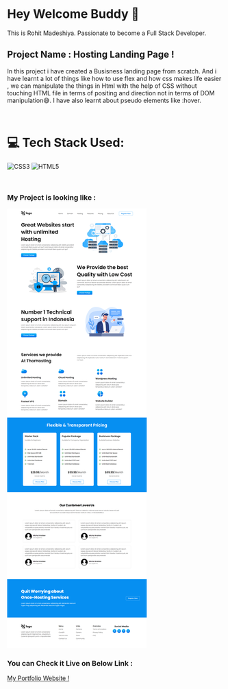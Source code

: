 # Hey Welcome Buddy 👋

This is Rohit Madeshiya. Passionate to become a Full Stack Developer.

## Project Name : **Hosting Landing Page !**

In this project i have created a Busisness landing page from scratch. And i have learnt a lot of things like how to use flex and how css makes life easier , we can manipulate the things in Html with the help of CSS without touching HTML file in terms of positing and direction not in terms of DOM manipulation😅. I have also learnt about pseudo elements like :hover.

</br>

# 💻 Tech Stack Used:

![CSS3](https://img.shields.io/badge/css3-%231572B6.svg?style=for-the-badge&logo=css3&logoColor=white) ![HTML5](https://img.shields.io/badge/html5-%23E34F26.svg?style=for-the-badge&logo=html5&logoColor=white)

</br>

### My Project is looking like :

![Web Site Image](./Assets/complete%20SS.png)

### You can Check it Live on Below Link :

[My Portfolio Website !](https://hosting-landing-page.netlify.app/)
